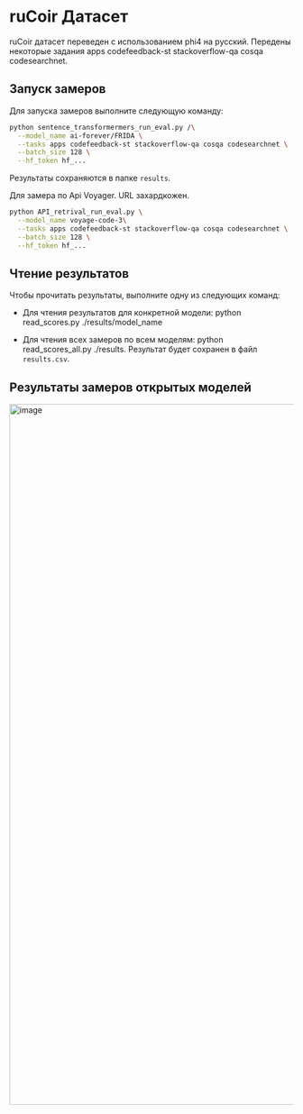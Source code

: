 # ruCoir Датасет

ruCoir датасет переведен с использованием phi4 на русский. Передены некоторые задания apps codefeedback-st stackoverflow-qa cosqa codesearchnet.

## Запуск замеров

Для запуска замеров выполните следующую команду:
```bash
python sentence_transformermers_run_eval.py /\
  --model_name ai-forever/FRIDA \
  --tasks apps codefeedback-st stackoverflow-qa cosqa codesearchnet \
  --batch_size 128 \
  --hf_token hf_...
```
Результаты сохраняются в папке `results`.

Для замера по Api Voyager. URL захардкожен.

```bash
python API_retrival_run_eval.py \
  --model_name voyage-code-3\
  --tasks apps codefeedback-st stackoverflow-qa cosqa codesearchnet \
  --batch_size 128 \
  --hf_token hf_...
```
## Чтение результатов

Чтобы прочитать результаты, выполните одну из следующих команд:

- Для чтения результатов для конкретной модели:
  python read_scores.py ./results/model_name

- Для чтения всех замеров по всем моделям:
  python read_scores_all.py ./results. Результат будет сохранен в файл `results.csv`.

## Результаты замеров открытых моделей
<img width="1244" alt="image" src="https://github.com/user-attachments/assets/ee5d3c0a-1ef4-4c1e-b32c-6734b81bf287" />
